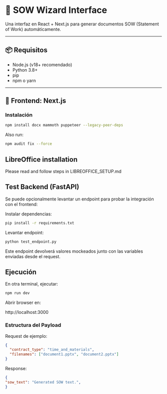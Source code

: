 # 🧾 SOW Wizard Interface

Una interfaz en React + Next.js para generar documentos SOW (Statement of Work) automáticamente.

---

## 📦 Requisitos

- Node.js (v18+ recomendado)
- Python 3.8+
- pip
- npm o yarn

---

## 🚀 Frontend: Next.js

### Instalación

```bash
npm install docx mammoth puppeteer --legacy-peer-deps
```

Also run:

```bash
npm audit fix --force
```

## LibreOffice installation

Please read and follow steps in LIBREOFFICE_SETUP.md


## Test Backend (FastAPI)

Se puede opcionalmente levantar un endpoint para probar la integración con el frontend:

Instalar dependencias:

```bash
pip install -r requirements.txt
```

Levantar endpoint:

```bash
python test_endpoint.py
```

Este endpoint devolverá valores mockeados junto con las variables enviadas desde el request.


## Ejecución

En otra terminal, ejecutar:

```bash
npm run dev
```

Abrir browser en:

http://localhost:3000



### Estructura del Payload

Request de ejemplo:
```json
{
  "contract_type": "time_and_materials",
  "filenames": ["document1.pptx", "document2.pptx"]
}
```

Response:
```json
{
"sow_text": "Generated SOW text.",
}

```
